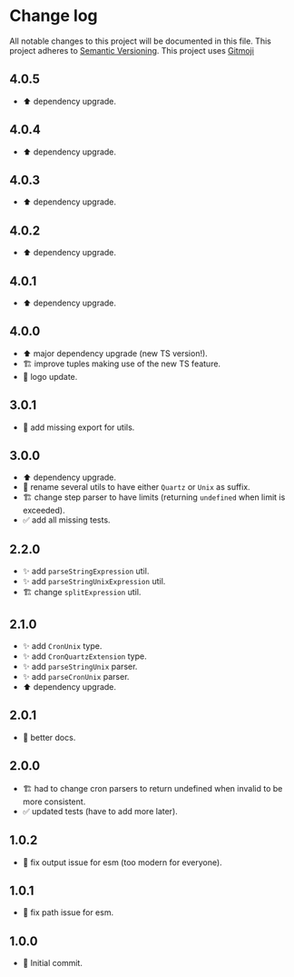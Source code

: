 # Change log
All notable changes to this project will be documented in this file.
This project adheres to [Semantic Versioning](https://semver.org/).
This project uses [Gitmoji](https://gitmoji.carloscuesta.me/)

## 4.0.5

- :arrow_up: dependency upgrade.

## 4.0.4

- :arrow_up: dependency upgrade.

## 4.0.3

- :arrow_up: dependency upgrade.

## 4.0.2

- :arrow_up: dependency upgrade.

## 4.0.1

- :arrow_up: dependency upgrade.

## 4.0.0

- :arrow_up: major dependency upgrade (new TS version!).
- :building_construction: improve tuples making use of the new TS feature.
- :art: logo update.

## 3.0.1

- :bug: add missing export for utils.

## 3.0.0

- :arrow_up: dependency upgrade.
- :truck: rename several utils to have either `Quartz` or `Unix` as suffix.
- :building_construction: change step parser to have limits (returning `undefined` when limit is exceeded).
- :white_check_mark: add all missing tests.

## 2.2.0

- :sparkles: add `parseStringExpression` util.
- :sparkles: add `parseStringUnixExpression` util.
- :building_construction: change `splitExpression` util.

## 2.1.0

- :sparkles: add `CronUnix` type.
- :sparkles: add `CronQuartzExtension` type.
- :sparkles: add `parseStringUnix` parser.
- :sparkles: add `parseCronUnix` parser.
- :arrow_up: dependency upgrade.

## 2.0.1

- :pencil: better docs.

## 2.0.0

- :building_construction: had to change cron parsers to return undefined when invalid to be more consistent.
- :white_check_mark: updated tests (have to add more later).

## 1.0.2

- :bug: fix output issue for esm (too modern for everyone).

## 1.0.1

- :bug: fix path issue for esm.

## 1.0.0

- :tada: Initial commit.

